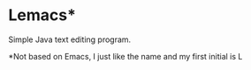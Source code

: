 # Lemacs*
Simple Java text editing program.

*Not based on Emacs, I just like the name and my first initial is L
